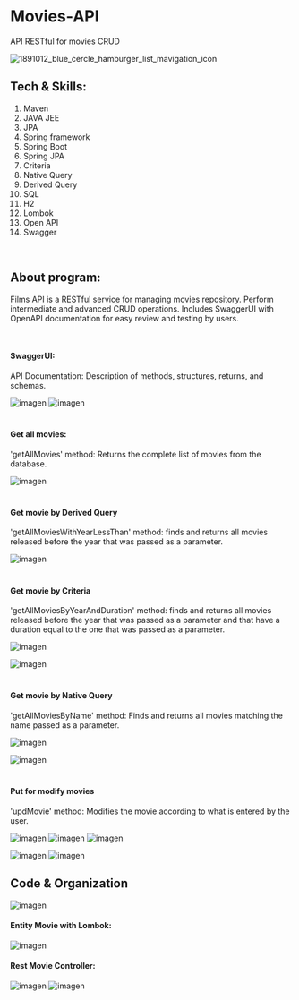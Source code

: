 # Movies-API
API RESTful for movies CRUD


![1891012_blue_cercle_hamburger_list_mavigation_icon](https://github.com/Amhernandez5508/Banco/assets/121590490/9863bb70-efe8-4794-9509-0d5069ccc074)
<h2>Tech & Skills:</h2>
<ol>
  <li>Maven</li>
  <li>JAVA JEE</li>
  <li>JPA</li>
  <li>Spring framework</li>
  <li>Spring Boot</li>
  <li>Spring JPA</li>
  <li>Criteria</li>
  <li>Native Query</li>
  <li>Derived Query</li>
  <li>SQL</li>
  <li>H2</li>
  <li>Lombok</li>
  <li>Open API</li>
  <li>Swagger</li>
</ol>

<br>
<h2>About program:</h2>
<p>Films API is a RESTful service for managing movies repository. Perform intermediate and advanced CRUD operations. Includes SwaggerUI with OpenAPI documentation for easy review and testing by users.</p>
<br>

<h4>SwaggerUI:</h4>
<p>API Documentation: Description of methods, structures, returns, and schemas.</p>

![imagen](https://github.com/Amhernandez5508/Films-API/assets/121590490/cdb7b6d7-8609-410d-86b8-669a1c0f7a3e)
![imagen](https://github.com/Amhernandez5508/Films-API/assets/121590490/4d53dd91-51a0-4248-a572-8acb18efdada)


<h1></h1>
<h4>Get all movies:</h4>
<p>'getAllMovies' method: Returns the complete list of movies from the database.</p>

![imagen](https://github.com/Amhernandez5508/Films-API/assets/121590490/17ba25c1-aaf1-49fd-86fe-4e930e49c8b3)


<h1></h1>

<h4>Get movie by Derived Query</h4>
<p>'getAllMoviesWithYearLessThan' method: finds and returns all movies released before the year that was passed as a parameter.</p>

![imagen](https://github.com/Amhernandez5508/Films-API/assets/121590490/07c3055f-951e-47c0-8fe2-4aaa9e974165)


<h1></h1>

<h4>Get movie by Criteria</h4>
<p>'getAllMoviesByYearAndDuration' method: finds and returns all movies released before the year that was passed as a parameter and that have a duration equal to the one that was passed as a parameter.</p>

![imagen](https://github.com/Amhernandez5508/Films-API/assets/121590490/0d9292a3-4303-416f-8b64-87abdf86c5c2)

![imagen](https://github.com/Amhernandez5508/Films-API/assets/121590490/dc430121-fe26-4027-a261-98a97a0655f7)



<h1></h1>

<h4>Get movie by Native Query</h4>
<p>'getAllMoviesByName' method: Finds and returns all movies matching the name passed as a parameter.</p>

![imagen](https://github.com/Amhernandez5508/Films-API/assets/121590490/a77264d9-9f7b-44a2-b44d-0d9c41c13d83)

![imagen](https://github.com/Amhernandez5508/Films-API/assets/121590490/07007ad9-5ac3-422f-a079-a20c201ac0ae)



<h1></h1>

<h4>Put for modify movies</h4>
<p>'updMovie' method: Modifies the movie according to what is entered by the user. </p>

![imagen](https://github.com/Amhernandez5508/Films-API/assets/121590490/a46d365d-363b-4adb-b37b-1d4d210db347)
![imagen](https://github.com/Amhernandez5508/Films-API/assets/121590490/af109175-7072-48af-b023-c1f5ea686960)
![imagen](https://github.com/Amhernandez5508/Films-API/assets/121590490/ae401ad3-bde8-4f07-8b2c-1190526b5110)

![imagen](https://github.com/Amhernandez5508/Films-API/assets/121590490/94e39c19-a3cf-4cc2-941f-f19d7ea24968)
![imagen](https://github.com/Amhernandez5508/Films-API/assets/121590490/094b38ef-91fd-4acf-ac26-4b02c0109766)


<h2>Code & Organization</h2>

![imagen](https://github.com/Amhernandez5508/Films-API/assets/121590490/5d9cc599-46e5-48cd-a511-88c5c7fedc54)


<h4>Entity Movie with Lombok:</h4>

![imagen](https://github.com/Amhernandez5508/Films-API/assets/121590490/f8542af3-e25b-4940-896a-5012e6347733)


<h4>Rest Movie Controller:</h4>

![imagen](https://github.com/Amhernandez5508/Films-API/assets/121590490/a76d5f1d-6901-42f7-ba12-8e51ff190aa5)
![imagen](https://github.com/Amhernandez5508/Films-API/assets/121590490/906e1dcb-a7c7-4224-a088-9623d5f569a3)



